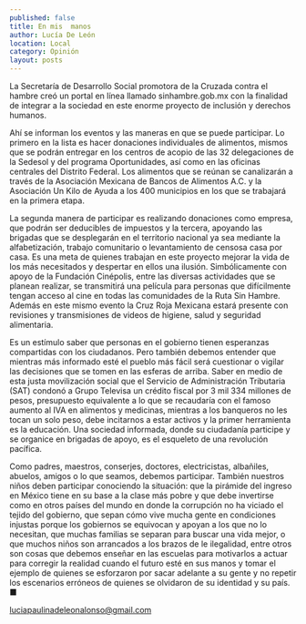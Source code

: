 ```yaml
---
published: false
title: En mis  manos
author: Lucía De León
location: Local
category: Opinión
layout: posts
---
```


La Secretaría de Desarrollo Social promotora de la Cruzada contra el hambre creó un portal en línea llamado sinhambre.gob.mx con la finalidad de integrar a la sociedad en este enorme proyecto de inclusión y derechos humanos.

Ahí se informan los eventos y las maneras en que se puede participar. Lo primero en la lista es hacer donaciones individuales de alimentos, mismos que se podrán entregar en los centros de acopio de las 32 delegaciones de la Sedesol y del programa Oportunidades, así como en las oficinas centrales del Distrito Federal. Los alimentos que se reúnan se canalizarán a través de la Asociación Mexicana de Bancos de Alimentos A.C. y la Asociación Un Kilo de Ayuda a los 400 municipios en los que se trabajará en la primera etapa.

La segunda manera de participar es realizando donaciones como empresa, que podrán ser deducibles de impuestos y la tercera,  apoyando las brigadas que se desplegarán en el territorio nacional ya sea mediante la alfabetización, trabajo comunitario o levantamiento de censosa casa por casa. 
Es una meta de quienes trabajan en este proyecto mejorar la vida de los más necesitados y despertar en ellos una ilusión. Simbólicamente con apoyo de la Fundación Cinépolis, entre las diversas actividades que se planean realizar, se transmitirá una película para personas que difícilmente tengan acceso al cine en todas las comunidades de la Ruta Sin Hambre. Además en este mismo evento la Cruz Roja Mexicana estará presente con revisiones  y transmisiones de videos de higiene, salud y seguridad alimentaria. 

Es un estímulo saber que personas en el gobierno tienen esperanzas compartidas con los ciudadanos. Pero también debemos entender que mientras más informado esté el pueblo más fácil será cuestionar o vigilar las decisiones que se tomen en las esferas de arriba. Saber en medio de esta justa movilización social que el Servicio de Administración Tributaria (SAT) condonó a Grupo Televisa un crédito fiscal por 3 mil 334 millones de pesos, presupuesto equivalente a lo que se recaudaría con el famoso aumento al IVA en alimentos y medicinas, mientras a los banqueros no les tocan un solo peso, debe incitarnos a estar activos y la primer herramienta es la educación. Una sociedad informada, donde su ciudadanía participe y se organice en brigadas de apoyo, es el esqueleto de una revolución pacífica. 

Como padres,  maestros, conserjes, doctores, electricistas, albañiles, abuelos, amigos o lo que seamos, debemos participar. También nuestros niños deben participar conociendo la situación: que la pirámide del ingreso en México tiene en su base a la clase más pobre y que debe invertirse como en otros países del mundo en donde la corrupción no ha viciado el tejido del gobierno, que sepan cómo vive mucha gente en condiciones injustas porque los gobiernos se equivocan y apoyan a los que no lo necesitan, que muchas familias se separan para buscar una vida mejor, o que muchos niños son arrancados a los brazos de le ilegalidad, entre otros  son cosas que debemos enseñar en las escuelas  para motivarlos a actuar para corregir la realidad cuando el futuro esté en sus manos y tomar el ejemplo de quienes se esforzaron por sacar adelante a su gente y no repetir los escenarios erróneos de quienes se olvidaron de su identidad y su país. ■

luciapaulinadeleonalonso@gmail.com
